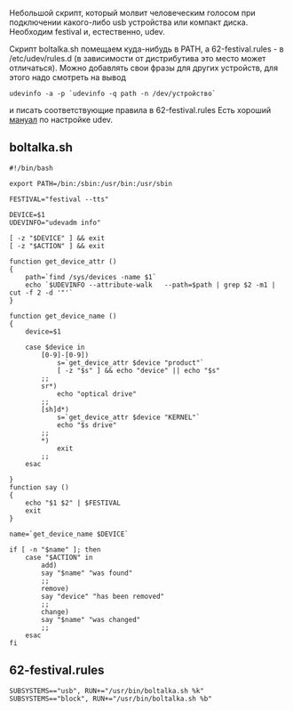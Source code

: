 Небольшой скрипт, который молвит человеческим голосом при подключении
какого-либо usb устройства или компакт диска. Необходим festival и,
естественно, udev.

Скрипт boltalka.sh помещаем куда-нибудь в PATH, а 62-festival.rules - в
/etc/udev/rules.d (в зависимости от дистрибутива это место может
отличаться). Можно добавлять свои фразы для других устройств,
для этого надо смотреть на вывод

    udevinfo -a -p `udevinfo -q path -n /dev/устройство`

и писать соответствующие правила в 62-festival.rules Есть хороший
[мануал](http://reactivated.net/writing_udev_rules.html) по
настройке udev.

## boltalka.sh

    #!/bin/bash
    
    export PATH=/bin:/sbin:/usr/bin:/usr/sbin
    
    FESTIVAL="festival --tts"
    
    DEVICE=$1
    UDEVINFO="udevadm info"
    
    [ -z "$DEVICE" ] && exit
    [ -z "$ACTION" ] && exit
    
    function get_device_attr ()
    {
        path=`find /sys/devices -name $1`
        echo `$UDEVINFO --attribute-walk   --path=$path | grep $2 -m1 | cut -f 2 -d '"'`
    }
    
    function get_device_name ()
    {
        device=$1
    
        case $device in
            [0-9]-[0-9])
                s=`get_device_attr $device "product"`
                [ -z "$s" ] && echo "device" || echo "$s"       
            ;;
            sr*)
                echo "optical drive"
            ;;
            [sh]d*)
                s=`get_device_attr $device "KERNEL"`
                echo "$s drive"
            ;;
            *)
                exit
            ;;
        esac
        
    }
    function say ()
    {
        echo "$1 $2" | $FESTIVAL
        exit
    }
    
    name=`get_device_name $DEVICE`
    
    if [ -n "$name" ]; then 
        case "$ACTION" in
            add)
            say "$name" "was found"
            ;;
            remove)
            say "device" "has been removed"     
            ;;
            change)
            say "$name" "was changed"
            ;;
        esac
    fi

## 62-festival.rules

    SUBSYSTEMS=="usb", RUN+="/usr/bin/boltalka.sh %k"
    SUBSYSTEMS=="block", RUN+="/usr/bin/boltalka.sh %b"
